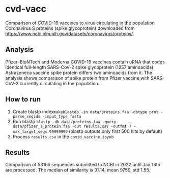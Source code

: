 # cvd-vacc
Comparison of COVID-19 vaccines to virus circulating in the population
Coronavirus S proteins (spike glycoprotein) downloaded from https://www.ncbi.nlm.nih.gov/datasets/coronavirus/proteins/.

## Analysis
Pfizer–BioNTech and Moderna COVID-19 vaccines contain uRNA that codes identical full-length SARS-CoV-2 spike glycoprotein (1257 aminoacids). Astrazeneca vaccine spike protein differs two aminoacids from it. The analysis shows comparison of spike protein from Pfizer vaccine with SARS-CoV-2 currently circulating in the population.
. 
## How to run
1. Create blastp index```makeblastdb -in data/proteins.faa -dbtype prot -parse_seqids -input_type fasta```
2. Run blastp ```blastp -db data/proteins.faa -query data/pfizer_s_protein.faa -out results.csv -outfmt 7 -max_target_seqs 99999999```
   (blastp outputs only first 500 hits by default)
3. Process ```results.csv``` in the ```covid_vaccine.ipynb```

## Results
Comparison of 53165 sequences submitted to NCBI in 2022 until Jan 16th are processed. 
The median of similarity is 97.14, mean 9759, std 1.55.
